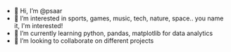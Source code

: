 - 👋 Hi, I’m @psaar
- 👀 I’m interested in sports, games, music, tech, nature, space.. you name it, I'm interested!
- 🌱 I’m currently learning python, pandas, matplotlib for data analytics
- 💞️ I’m looking to collaborate on different projects

<!---
psaar/psaar is a ✨ special ✨ repository because its `README.md` (this file) appears on your GitHub profile.
You can click the Preview link to take a look at your changes.
--->
